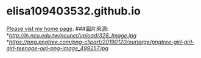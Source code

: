 # elisa109403532.github.io
 [Please vist my home page](https://elisa109403532.github.io/).
###圖片來源:
*_http://in.ncu.edu.tw/ncunet/upload/328_Image.jpg_
*_https://png.pngtree.com/png-clipart/20190120/ourlarge/pngtree-girl-girl-girl-teenage-girl-png-image_499257.jpg_
